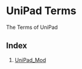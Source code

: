 # UniPad Terms
The Terms of UniPad

## Index

1. [UniPad_Mod](https://github.com/0226daniel/UniPad-Document/tree/master/Terms/UniPad_Mod)